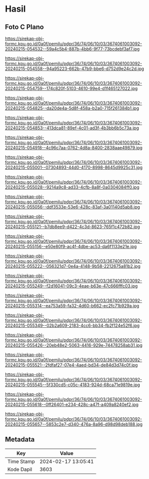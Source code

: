 # Hasil

## Foto C Plano

https://sirekap-obj-formc.kpu.go.id/0a0f/pemilu/pdpr/36/74/06/10/03/3674061003092-20240215-054532--59a4c5b4-887b-4bb6-9f77-73bcdebf3af7.jpg

https://sirekap-obj-formc.kpu.go.id/0a0f/pemilu/pdpr/36/74/06/10/03/3674061003092-20240215-054558--94a95223-662b-47b9-bbe6-d752d9e24c2d.jpg

https://sirekap-obj-formc.kpu.go.id/0a0f/pemilu/pdpr/36/74/06/10/03/3674061003092-20240215-054759--174c820f-5103-4610-99e4-d1f465127022.jpg

https://sirekap-obj-formc.kpu.go.id/0a0f/pemilu/pdpr/36/74/06/10/03/3674061003092-20240215-054825--da20de4a-5d8f-458a-b2a0-715f261384b1.jpg

https://sirekap-obj-formc.kpu.go.id/0a0f/pemilu/pdpr/36/74/06/10/03/3674061003092-20240215-054853--413dca81-89ef-4c01-ad3f-4b3bb6b5c73a.jpg

https://sirekap-obj-formc.kpu.go.id/0a0f/pemilu/pdpr/36/74/06/10/03/3674061003092-20240215-054918--4c96c7aa-0762-4d8a-8400-2838aae49879.jpg

https://sirekap-obj-formc.kpu.go.id/0a0f/pemilu/pdpr/36/74/06/10/03/3674061003092-20240215-055001--07304893-44d0-4170-8998-8645d9925c31.jpg

https://sirekap-obj-formc.kpu.go.id/0a0f/pemilu/pdpr/36/74/06/10/03/3674061003092-20240215-055028--9214a9c8-ad33-4cfb-8a8f-0a0304084ff0.jpg

https://sirekap-obj-formc.kpu.go.id/0a0f/pemilu/pdpr/36/74/06/10/03/3674061003092-20240215-055056--ddf3533e-53e6-428c-83af-3a01140d5ab8.jpg

https://sirekap-obj-formc.kpu.go.id/0a0f/pemilu/pdpr/36/74/06/10/03/3674061003092-20240215-055121--b7db8ee9-d422-4c3d-8623-765f1c472b82.jpg

https://sirekap-obj-formc.kpu.go.id/0a0f/pemilu/pdpr/36/74/06/10/03/3674061003092-20240215-055156--e50e80f9-ac4f-4dbe-ac53-da6f1133e21e.jpg

https://sirekap-obj-formc.kpu.go.id/0a0f/pemilu/pdpr/36/74/06/10/03/3674061003092-20240215-055222--056321d7-0e4a-4148-9b58-2212675a81b2.jpg

https://sirekap-obj-formc.kpu.go.id/0a0f/pemilu/pdpr/36/74/06/10/03/3674061003092-20240215-055249--f2d16041-09c3-4eae-b63e-47c666fffc03.jpg

https://sirekap-obj-formc.kpu.go.id/0a0f/pemilu/pdpr/36/74/06/10/03/3674061003092-20240215-055314--ea753a59-fa32-4d60-b662-ec2fc71b929a.jpg

https://sirekap-obj-formc.kpu.go.id/0a0f/pemilu/pdpr/36/74/06/10/03/3674061003092-20240215-055349--02b2a609-2183-4cc6-bb34-fb2f124e52f6.jpg

https://sirekap-obj-formc.kpu.go.id/0a0f/pemilu/pdpr/36/74/06/10/03/3674061003092-20240215-055426--20eb48e2-5063-4416-929e-74478258ab31.jpg

https://sirekap-obj-formc.kpu.go.id/0a0f/pemilu/pdpr/36/74/06/10/03/3674061003092-20240215-055521--2fdfaf27-07e4-4aed-bd34-de84d3d74c0f.jpg

https://sirekap-obj-formc.kpu.go.id/0a0f/pemilu/pdpr/36/74/06/10/03/3674061003092-20240215-055545--5f330cd5-c05c-4183-924d-68ca71e9819e.jpg

https://sirekap-obj-formc.kpu.go.id/0a0f/pemilu/pdpr/36/74/06/10/03/3674061003092-20240215-055618--0ff26401-e234-428c-a47f-a409a8240ef2.jpg

https://sirekap-obj-formc.kpu.go.id/0a0f/pemilu/pdpr/36/74/06/10/03/3674061003092-20240215-055657--5853c2e7-d340-476a-8a96-d98d98deb188.jpg


## Metadata

| Key        | Value               |
| ---------- | ------------------- |
| Time Stamp | 2024-02-17 13:05:41 |
| Kode Dapil | 3603                |



